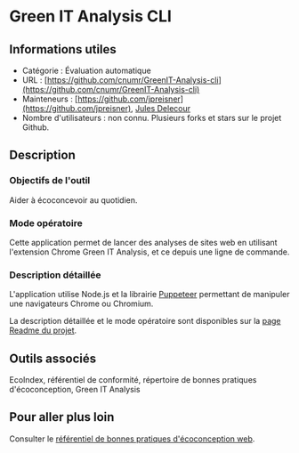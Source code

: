 # Green IT Analysis CLI

## Informations utiles

 - Catégorie : Évaluation automatique
 - URL : [https://github.com/cnumr/GreenIT-Analysis-cli](https://github.com/cnumr/GreenIT-Analysis-cli)
 - Mainteneurs : [https://github.com/jpreisner](https://github.com/jpreisner), [Jules Delecour](https://github.com/jules-delecour-dav)
 - Nombre d'utilisateurs : non connu. Plusieurs forks et stars sur le projet Github.

## Description

### Objectifs de l'outil

Aider à écoconcevoir au quotidien.

### Mode opératoire

Cette application permet de lancer des analyses de sites web en utilisant l'extension Chrome Green IT Analysis, et ce depuis une ligne de commande.

### Description détaillée

L'application utilise Node.js et la librairie [Puppeteer](https://github.com/puppeteer/puppeteer) permettant de manipuler une navigateurs Chrome ou Chromium.

La description détaillée et le mode opératoire sont disponibles sur la [page Readme du projet](https://github.com/cnumr/GreenIT-Analysis-cli/blob/master/README.md).

## Outils associés

EcoIndex, référentiel de conformité, répertoire de bonnes pratiques d'écoconception, Green IT Analysis

## Pour aller plus loin

Consulter le [référentiel de bonnes pratiques d'écoconception web](https://collectif.greenit.fr/ecoconception-web/).
